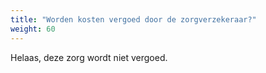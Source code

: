 ```yaml
---
title: "Worden kosten vergoed door de zorgverzekeraar?"
weight: 60
---
```


Helaas, deze zorg wordt niet vergoed.